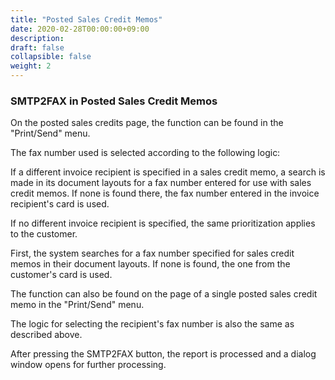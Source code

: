 ```yaml
---
title: "Posted Sales Credit Memos"
date: 2020-02-28T00:00:00+09:00
description: 
draft: false
collapsible: false
weight: 2
---
```

### SMTP2FAX in Posted Sales Credit Memos

On the posted sales credits page, the function can be found in the "Print/Send" menu. 


The fax number used is selected according to the following logic: 

If a different invoice recipient is specified in a sales credit memo, a search is made in its document layouts for a fax number entered for use with sales credit memos. If none is found there, the fax number entered in the invoice recipient's card is used. 

  

If no different invoice recipient is specified, the same prioritization applies to the customer. 

First, the system searches for a fax number specified for sales credit memos in their document layouts. If none is found, the one from the customer's card is used. 

  

The function can also be found on the page of a single posted sales credit memo in the "Print/Send" menu. 

  

  

The logic for selecting the recipient's fax number is also the same as described above. 

  

After pressing the SMTP2FAX button, the report is processed and a dialog window opens for further processing. 